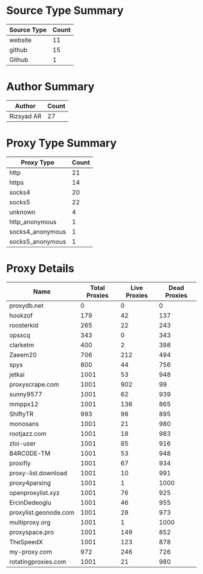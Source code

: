 # Source Type Summary

| Source Type | Count |
|-------------|-------|
| website | 11 |
| github | 15 |
| Github | 1 |


# Author Summary

| Author | Count |
|--------|-------|
| Rizsyad AR | 27 |


# Proxy Type Summary

| Proxy Type | Count |
|------------|-------|
| http | 21 |
| https | 14 |
| socks4 | 20 |
| socks5 | 22 |
| unknown | 4 |
| http_anonymous | 1 |
| socks4_anonymous | 1 |
| socks5_anonymous | 1 |


# Proxy Details

| Name | Total Proxies | Live Proxies | Dead Proxies |
|------|---------------|--------------|---------------|
| proxydb.net | 0 | 0 | 0 |
| hookzof | 179 | 42 | 137 |
| roosterkid | 265 | 22 | 243 |
| opsxcq | 343 | 0 | 343 |
| clarketm | 400 | 2 | 398 |
| Zaeem20 | 706 | 212 | 494 |
| spys | 800 | 44 | 756 |
| jetkai | 1001 | 53 | 948 |
| proxyscrape.com | 1001 | 902 | 99 |
| sunny9577 | 1001 | 62 | 939 |
| mmppx12 | 1001 | 136 | 865 |
| ShiftyTR | 993 | 98 | 895 |
| monosans | 1001 | 21 | 980 |
| rootjazz.com | 1001 | 18 | 983 |
| zloi-user | 1001 | 85 | 916 |
| B4RC0DE-TM | 1001 | 53 | 948 |
| proxifly | 1001 | 67 | 934 |
| proxy-list.download | 1001 | 10 | 991 |
| proxy4parsing | 1001 | 1 | 1000 |
| openproxylist.xyz | 1001 | 76 | 925 |
| ErcinDedeoglu | 1001 | 46 | 955 |
| proxylist.geonode.com | 1001 | 28 | 973 |
| multiproxy.org | 1001 | 1 | 1000 |
| proxyspace.pro | 1001 | 149 | 852 |
| TheSpeedX | 1001 | 123 | 878 |
| my-proxy.com | 972 | 246 | 726 |
| rotatingproxies.com | 1001 | 21 | 980 |
